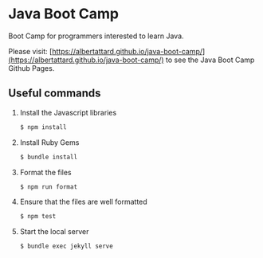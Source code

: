 # Java Boot Camp

Boot Camp for programmers interested to learn Java.

Please visit: [https://albertattard.github.io/java-boot-camp/](https://albertattard.github.io/java-boot-camp/) to see the Java Boot Camp Github Pages.

## Useful commands

1. Install the Javascript libraries

    ```bash
    $ npm install
    ```

1. Install Ruby Gems

    ```bash
    $ bundle install
    ```

1. Format the files

    ```bash
    $ npm run format
    ```

1. Ensure that the files are well formatted

    ```bash
    $ npm test
    ```

1. Start the local server

    ```bash
    $ bundle exec jekyll serve
    ```
